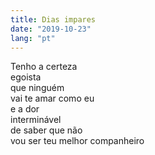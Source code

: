 ```yaml
---
title: Dias impares
date: "2019-10-23"
lang: "pt"
---
```


Tenho a certeza\
egoista\
que ninguém\
vai te amar como eu\
e a dor\
interminável\
de saber que não\
vou ser teu melhor companheiro
